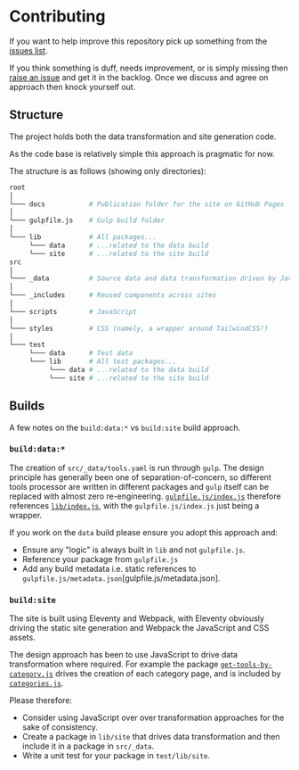 # Contributing

If you want to help improve this repository pick up something from the [issues list](https://github.com/OAI/Tooling/issues).

If you think something is duff, needs improvement, or is simply missing then [raise an issue](https://github.com/OAI/Tooling/issues/new/choose) and get it in the backlog. Once we discuss and agree on approach then knock yourself out.

## Structure

The project holds both the data transformation and site generation code.

As the code base is relatively simple this approach is pragmatic for now.

The structure is as follows (showing only directories):

```bash
root
│
└─── docs           # Publication folder for the site on GitHub Pages
│
└─── gulpfile.js    # Gulp build folder
│
└─── lib            # All packages...
     └─── data      # ...related to the data build
     └─── site      # ...related to the site build
src
│
└─── _data          # Source data and data transformation driven by JavaScript
│
└─── _includes      # Reused components across sites
│
└─── scripts        # JavaScript
│
└─── styles         # CSS (namely, a wrapper around TailwindCSS!)
│
└─── test
     └─── data      # Test data
     └─── lib       # All test packages...
          └─── data # ...related to the data build
          └─── site # ...related to the site build
```

## Builds

A few notes on the `build:data:*` vs `build:site` build approach.

### `build:data:*`

The creation of `src/_data/tools.yaml` is run through `gulp`. The design principle has generally been one of separation-of-concern, so different tools processor are written in different packages and `gulp` itself can be replaced with almost zero re-engineering. [`gulpfile.js/index.js`](gulpfile.js/index.js) therefore references [`lib/index.js`](lib/data/index.js), with the `gulpfile.js/index.js` just being a wrapper.

If you work on the `data` build please ensure you adopt this approach and:

* Ensure any "logic" is always built in `lib` and not `gulpfile.js`.
* Reference your package from `gulpfile.js`
* Add any build metadata i.e. static references to `gulpfile.js/metadata.json`[gulpfile.js/metadata.json].

### `build:site`

The site is built using Eleventy and Webpack, with Eleventy obviously driving the static site generation and Webpack the JavaScript and CSS assets.

The design approach has been to use JavaScript to drive data transformation where required. For example the package [`get-tools-by-category.js`](lib/site/get-tools-by-category.js) drives the creation of each category page, and is included by [`categories.js`](src/_data/categories.js).

Please therefore:

* Consider using JavaScript over over transformation approaches for the sake of consistency.
* Create a package in `lib/site` that drives data transformation and then include it in a package in `src/_data`.
* Write a unit test for your package in `test/lib/site`.